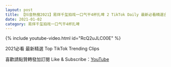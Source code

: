 ```yaml
---
layout: post
title: 【抖音熱搜2021】易烊千玺拍戏一口气干4杯扎啤 2 TikTok Daily 最新必看精選合集2021 01 02
date: 2021-01-02
category: 易烊千玺拍戏一口气干4杯扎啤
---
```


{% include youtube-video.html id="RcQ2uJLC00E" %}

2021必看 最新精選 Top TikTok Trending Clips

喜歡請點贊轉發加訂閱 Like & Subscribe：[YouTube](https://www.youtube.com/channel/UCAoR7VcanIPd04uEq_GIylA/videos)


